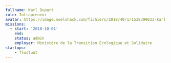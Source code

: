 ```yaml
---
fullname: Karl Dupart
role: Intrapreneur
avatar: https://image.noelshack.com/fichiers/2018/40/1/1538399033-karl.png
missions:
  - start: '2018-10-01'
    end:
    status: admin
    employer: Ministère de la Transition Ecologique et Solidaire
startups:
    - fluctuat
---
```

